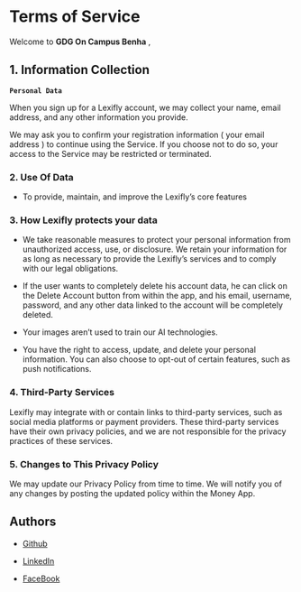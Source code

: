 
# Terms of Service

Welcome to **GDG On Campus Benha** ,

##  1. Information Collection

 **`Personal Data`**

When you sign up for a Lexifly account, we may collect your name, email address, and any other information you provide.

We may ask you to confirm your registration information ( your email address ) to continue using the Service. If you choose not to do so, your access to the Service may be restricted or terminated.

### 2. Use Of Data

 - To provide, maintain, and improve the Lexifly’s core features


### 3. How Lexifly protects your data

- We take reasonable measures to protect your personal information from unauthorized access, use, or disclosure. We retain your information for as long as necessary to provide the Lexifly’s services and to comply with our legal obligations.

- If the user wants to completely delete his account data, he can click on the Delete Account button from within the app, and his email, username, password, and any other data linked to the account will be completely deleted.

- Your images aren’t used to train our AI technologies.

- You have the right to access, update, and delete your personal information. You can also choose to opt-out of certain features, such as push notifications.


### 4. Third-Party Services

Lexifly may integrate with or contain links to third-party services, such as social media platforms or payment providers. These third-party services have their own privacy policies, and we are not responsible for the privacy practices of these services.


### 5. Changes to This Privacy Policy

We may update our Privacy Policy from time to time. We will notify you of any changes by posting the updated policy within the Money App.

## Authors

- [Github](https://github.com/mohamedelbaiomy)

- [LinkedIn](https://www.linkedin.com/in/mohamed-elbaiomy262003/)

- [FaceBook](https://www.facebook.com/Original262003)



